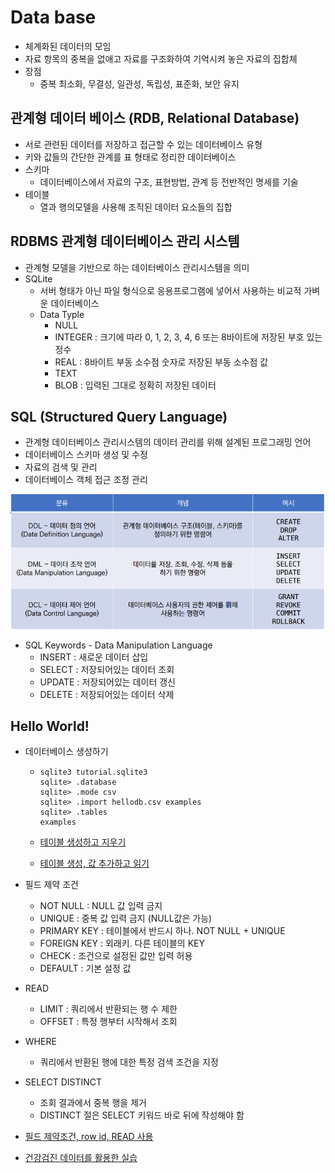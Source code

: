 # Data base

* 체계화된 데이터의 모임
* 자료 항목의 중복을 없애고 자료를 구조화하여 기억시켜 놓은 자료의 집합체
* 장점
  * 중복 최소화, 무결성, 일관성, 독립성, 표준화, 보안 유지

## 관계형 데이터 베이스 (RDB, Relational Database)

* 서로 관련된 데이터를 저장하고 접근할 수 있는 데이터베이스 유형
* 키와 값들의 간단한 관계를 표 형태로 정리한 데이터베이스
* 스키마
  * 데이터베이스에서 자료의 구조, 표현방법, 관계 등 전반적인 명세를 기술
* 테이블
  * 열과 행의모델을 사용해 조직된 데이터 요소들의 집합

## RDBMS 관계형 데이터베이스 관리 시스템

* 관계형 모델을 기반으로 하는 데이터베이스 관리시스템을 의미
* SQLite
  * 서버 형태가 아닌 파일 형식으로 응용프로그램에 넣어서 사용하는 비교적 가벼운 데이터베이스
  * Data Typle
    * NULL
    * INTEGER : 크기에 따라 0, 1, 2, 3, 4, 6 또는 8바이트에 저장된 부호 있는 정수
    * REAL : 8바이트 부동 소수점 숫자로 저장된 부동 소수점 값
    * TEXT
    * BLOB : 입력된 그대로 정확히 저장된 데이터

## SQL (Structured Query Language)

* 관계형 데이터베이스 관리시스템의 데이터 관리를 위해 설계된 프로그래밍 언어
* 데이터베이스 스키마 생성 및 수정
* 자료의 검색 및 관리
* 데이터베이스 객체 접근 조정 관리

![image-20220816155823073](DB_day1.assets/image-20220816155823073.png)

* SQL Keywords - Data Manipulation Language
  * INSERT : 새로운 데이터 삽입
  * SELECT : 저장되어있는 데이터 조회
  * UPDATE : 저장되어있는 데이터 갱신
  * DELETE : 저장되어있는 데이터 삭제

## Hello World!

* 데이터베이스 생성하기

  * ```sqlite
    sqlite3 tutorial.sqlite3
    sqlite> .database
    sqlite> .mode csv
    sqlite> .import hellodb.csv examples
    sqlite> .tables
    examples
    ```

  * [테이블 생성하고 지우기](./01_hello.sql)

  * [테이블 생성, 값 추가하고 읽기](./02_classmates.sql)

* 필드 제약 조건
  * NOT NULL : NULL 값 입력 금지
  * UNIQUE : 중복 값 입력 금지 (NULL값은 가능)
  * PRIMARY KEY : 테이블에서 반드시 하나. NOT NULL + UNIQUE
  * FOREIGN KEY : 외래키. 다른 테이블의 KEY
  * CHECK : 조건으로 설정된 값만 입력 허용
  * DEFAULT : 기본 설정 값
* READ
  * LIMIT : 쿼리에서 반환되는 행 수 제한
  * OFFSET : 특정 행부터 시작해서 조회
* WHERE
  * 쿼리에서 반환된 행에 대한 특정 검색 조건을 지정
* SELECT DISTINCT
  * 조회 결과에서 중복 행을 제거
  * DISTINCT 절은 SELECT 키워드 바로 뒤에 작성해야 함
* [필드 제약조건, row id, READ 사용](./03_classemates.sql)
* [건강검진 데이터를 활용한 실습](./prob.sql)